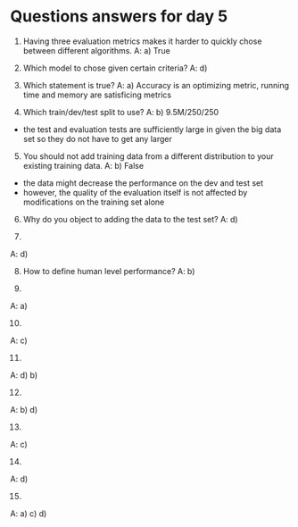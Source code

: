 # Questions answers for day 5
1. Having three evaluation metrics makes it harder to quickly chose between different algorithms.
A: a) True

2. Which model to chose given certain criteria?
A: d)

3. Which statement is true?
A: a) Accuracy is an optimizing metric, running time and memory are satisficing metrics

4. Which train/dev/test split to use?
A: b) 9.5M/250/250
- the test and evaluation tests are sufficiently large in given the big data set so they do not have to get any larger

5. You should not add training data from a different distribution to your existing training data.
A: b) False
- the data might decrease the performance on the dev and test set
- however, the quality of the evaluation itself is not affected by modifications on the training set alone

6. Why do you object to adding the data to the test set?
A: d)

7. 
A: d)

8. How to define human level performance?
A: b)

9. 
A: a)

10. 
A: c)

11. 
A: d) b)

12. 
A: b) d)

13. 
A: c)

14. 
A: d)

15. 
A: a) c) d)
